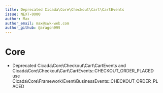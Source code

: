 ```yaml
---
title: Deprecated Cicada\Core\Checkout\Cart\CartEvents
issue: NEXT-0000
author: Max
author_email: max@swk-web.com
author_github: @aragon999
---
```

# Core
* Deprecated Cicada\Core\Checkout\Cart\CartEvents and Cicada\Core\Checkout\Cart\CartEvents::CHECKOUT_ORDER_PLACED use Cicada\Core\Framework\Event\BusinessEvents::CHECKOUT_ORDER_PLACED
